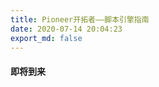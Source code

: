 ```yaml
---
title: Pioneer开拓者——脚本引擎指南
date: 2020-07-14 20:04:23
export_md: false
---
```


<!---

<div class="theme-posts__post">
<article class="mdui-card mdui-hoverable">
        <section class="mdui-card-media theme-posts__post__media" style="background-image: url(/images/random/1.png)">
        <div class="mdui-card-media-covered theme-posts__post__media-covered">
          <div class="mdui-card-primary mdui-typo">
             <a href="/pioneer/FOREWORD.html" target="_self" class="mdui-card-primary-title mdui-text-truncate">写在前面
            </a>
          </div>
        </div>
      </section>
      <section class="mdui-card-content">
        关于为什么要写这本指南的一些胡言乱语...
      </section>
      <div class="mdui-divider" style="margin: 0 16px;"></div>
      <section class="theme-posts__post__footer">        
            <div class="theme-posts__post__footer__tags mdui-valign">
            </div>
<div class="theme-spacer"></div>
<div class="mdui-valign"><div>7月 15, 2020</div></div></section></article></div>
--->

#### 即将到来
